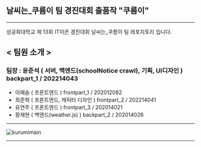 ## 날씨는_쿠름이 팀 경진대회 출품작 "쿠름이"
---
성공회대학교 제 13회 IT미콘 경진대회 날씨는_쿠름이 팀 레포지토리 입니다.

## < 팀원 소개 >
### 팀장 : 윤준석 ( 서버, 백엔드(schoolNotice crawl), 기획, UI디자인 ) backpart_1 / 202214043
- 이예슬 ( 프론트엔드 ) frontpart_1 / 202012082
- 최준혁 ( 프론트엔드, 캐릭터 디자인 ) frontpart_2 / 202214041
- 유연주 ( 프론트엔드 ) frontpart_3 / 202014021
- 황재현 ( 백엔드(weather.js) ) backpart_2 / 202014026

---


![kurumimain](https://user-images.githubusercontent.com/83647215/194799297-712fe650-7b0b-451d-af6b-874276e62d9d.png)


---
